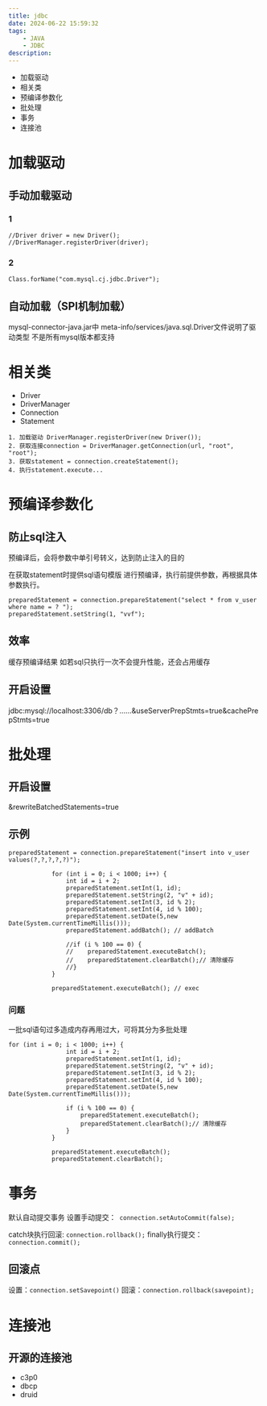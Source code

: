 ```yaml
---
title: jdbc
date: 2024-06-22 15:59:32
tags: 
    - JAVA
    - JDBC
description: 
---
```

- 加载驱动
- 相关类
- 预编译参数化
- 批处理
- 事务
- 连接池
<!--more-->
# 加载驱动
## 手动加载驱动
### 1
```
//Driver driver = new Driver();
//DriverManager.registerDriver(driver);
```
### 2
```
Class.forName("com.mysql.cj.jdbc.Driver");
```
## 自动加载（SPI机制加载）
mysql-connector-java.jar中 meta-info/services/java.sql.Driver文件说明了驱动类型
不是所有mysql版本都支持

# 相关类
- Driver
- DriverManager
- Connection
- Statement

```
1. 加载驱动 DriverManager.registerDriver(new Driver());
2. 获取连接connection = DriverManager.getConnection(url, "root", "root");
3. 获取statement = connection.createStatement();
4. 执行statement.execute...
```
# 预编译参数化
## 防止sql注入
预编译后，会将参数中单引号转义，达到防止注入的目的

在获取statement时提供sql语句模版 进行预编译，执行前提供参数，再根据具体参数执行。
```
preparedStatement = connection.prepareStatement("select * from v_user where name = ? ");
preparedStatement.setString(1, "vvf");

```
## 效率
缓存预编译结果
如若sql只执行一次不会提升性能，还会占用缓存
## 开启设置
jdbc:mysql://localhost:3306/db？......&useServerPrepStmts=true&cachePrepStmts=true

# 批处理
## 开启设置
&rewriteBatchedStatements=true

## 示例
```
preparedStatement = connection.prepareStatement("insert into v_user values(?,?,?,?,?)");

            for (int i = 0; i < 1000; i++) {
                int id = i + 2;
                preparedStatement.setInt(1, id);
                preparedStatement.setString(2, "v" + id);
                preparedStatement.setInt(3, id % 2);
                preparedStatement.setInt(4, id % 100);
                preparedStatement.setDate(5,new Date(System.currentTimeMillis()));
                preparedStatement.addBatch(); // addBatch

                //if (i % 100 == 0) {
                //    preparedStatement.executeBatch();
                //    preparedStatement.clearBatch();// 清除缓存
                //}
            }

            preparedStatement.executeBatch(); // exec
```



### 问题
一批sql语句过多造成内存再用过大，可将其分为多批处理

```
for (int i = 0; i < 1000; i++) {
                int id = i + 2;
                preparedStatement.setInt(1, id);
                preparedStatement.setString(2, "v" + id);
                preparedStatement.setInt(3, id % 2);
                preparedStatement.setInt(4, id % 100);
                preparedStatement.setDate(5,new Date(System.currentTimeMillis()));                

                if (i % 100 == 0) {
                    preparedStatement.executeBatch();
                    preparedStatement.clearBatch();// 清除缓存
                }
            }

            preparedStatement.executeBatch();
            preparedStatement.clearBatch();
```

# 事务
默认自动提交事务
设置手动提交：` connection.setAutoCommit(false);`

catch块执行回滚: `connection.rollback();`
finally执行提交：`connection.commit();`

## 回滚点
设置：`connection.setSavepoint()`
回滚：`connection.rollback(savepoint);`

# 连接池

## 开源的连接池
- c3p0
- dbcp
- druid

